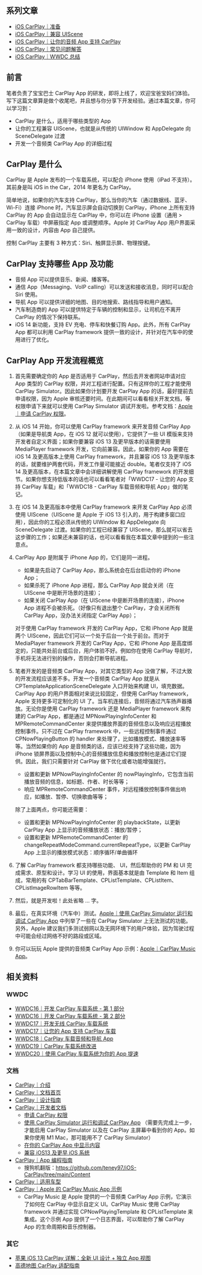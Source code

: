 ## 系列文章

* [iOS CarPlay｜准备](https://github.com/teney97/iOS-CarPlay/blob/main/iOS%20CarPlay%EF%BD%9C%E5%87%86%E5%A4%87.md)
* [iOS CarPlay｜兼容 UIScene](https://github.com/teney97/iOS-CarPlay/blob/main/iOS%20CarPlay｜兼容%20UIScene)
* [iOS CarPlay｜让你的音频 App 支持 CarPlay](https://github.com/teney97/iOS-CarPlay/blob/main/iOS%20CarPlay%EF%BD%9C%E8%AE%A9%E4%BD%A0%E7%9A%84%E9%9F%B3%E9%A2%91%20App%20%E6%94%AF%E6%8C%81%20CarPlay.md)
* [iOS CarPlay｜常见问题解答](https://github.com/teney97/iOS-CarPlay/blob/main/iOS%20CarPlay%EF%BD%9C%E8%AE%A9%E4%BD%A0%E7%9A%84%E9%9F%B3%E9%A2%91%20App%20%E6%94%AF%E6%8C%81%20CarPlay.md)
* [iOS CarPlay｜WWDC 总结](https://github.com/teney97/iOS-CarPlay/blob/main/iOS%20CarPlay%EF%BD%9CWWDC%20%E6%80%BB%E7%BB%93.md)

## 前言

笔者负责了宝宝巴士 CarPlay App 的研发，即将上线了，欢迎宝爸宝妈们体验。写下这篇文章算是做个收尾吧，并且想与你分享下开发经验。通过本篇文章，你可以学习到：

* CarPlay 是什么，适用于哪些类型的 App
* 让你的工程兼容 UIScene，也就是从传统的 UIWindow 和 AppDelegate 向 SceneDelegate 过渡
* 开发一个音频类 CarPlay App 的详细过程

## CarPlay 是什么

CarPlay 是 Apple 发布的一个车载系统，可以配合 iPhone 使用（iPad 不支持）。其前身是叫 iOS in the Car，2014 年更名为 CarPlay。

简单地说，如果你的汽车支持 CarPlay，那么当你的汽车（通过数据线、蓝牙、Wi-Fi）连接 iPhone 时，汽车显示屏会自动切换到 CarPlay，iPhone 上所有支持 CarPlay 的 App 会自动显示在 CarPlay 中，你可以在 iPhone 设置（通用 > CarPlay 车载）中屏蔽指定 App 或调整顺序。Apple 对 CarPlay App 用户界面采用一致的设计，内容由 App 自己提供。

控制 CarPlay 主要有 3 种方式：Siri、触屏显示屏、物理按键。

## CarPlay 支持哪些 App 及功能

* 音频 App 可以提供音乐、新闻、播客等。
* 通信 App（Messaging、VoIP calling）可以发送和接收消息，同时可以配合 Siri 使用。
* 导航 App 可以提供详细的地图、目的地搜索、路线指导和用户通知。
* 汽车制造商的 App 可以提供特定于车辆的控制和显示，让司机在不离开 CarPlay 的情况下保持联系。
* iOS 14 新功能，支持 EV 充电、停车和快餐订购 App。此外，所有 CarPlay App 都可以利用 CarPlay framework 提供一致的设计，并针对在汽车中的使用进行了优化。

## CarPlay App 开发流程概览

1. 首先需要确定你的 App 是否适用于 CarPlay，然后去开发者网站申请对应 App 类型的 CarPlay 权限，并对工程进行配置。只有这样你的工程才能使用 CarPlay Simulator。因此如果你计划要开发 CarPlay App 的话，最好提前去申请权限，因为 Apple 审核还要时间。在此期间可以看看相关开发文档，等权限申请下来就可以使用 CarPlay Simulator 调试开发啦。参考文档：[Apple｜申请 CarPlay 权限](https://developer.Apple.com/documentation/carplay/requesting_the_carplay_entitlements?language=objc)。

2. 从 iOS 14 开始，你可以使用 CarPlay framework 来开发音频 CarPlay App（如果是导航类 App，在 iOS 12 就可以使用），它提供了一些 UI 模版来支持开发者自定义界面；如果你要兼容 iOS 13 及更早版本的话需要使用 MediaPlayer framework 开发，它向前兼容。因此，如果你的 App 需要在 iOS 14 及更高版本上使用 CarPlay framework，并且兼容 iOS 13 及更早版本的话，就要维护两套代码，开发工作量可能接近 double。笔者仅支持了 iOS 14 及更高版本，在本篇文章中会详细讲解使用 CarPlay framework 的开发细节。如果你想支持低版本的话也可以看看笔者对「WWDC17 - 让您的 App 支持 CarPlay 车载」和「WWDC18 - CarPlay 车载音频和导航 App」做的笔记。

3. 在 iOS 14 及更高版本中使用 CarPlay framework 来开发 CarPlay App 必须使用 UIScene（UIScene 是 Apple 于 iOS 13 引入的，用于构建多窗口应用），因此你的工程必须从传统的 UIWindow 和 AppDelegate 向 SceneDelegate 过渡。如果你的工程已经兼容了 UIScene，那么就可以省去这步骤的工作；如果还未兼容的话，也可以看看我在本篇文章中提到的一些注意点。

4. CarPlay App 是附属于 iPhone App 的，它们是同一进程。

   * 如果是先启动了 CarPlay App，那么系统会在后台启动你的 iPhone App；
   * 如果杀死了 iPhone App 进程，那么 CarPlay App 就会关闭（在 UIScene 中是断开场景的连接）；
   * 如果关闭 CarPlay App（在 UIScene 中是断开场景的连接），iPhone App 进程不会被杀死。（好像只有退出整个 CarPlay，才会关闭所有 CarPlay App，没办法关闭指定 CarPlay App）；

   对于使用 CarPlay framework 开发的 CarPlay App，它和 iPhone App 就是两个 UIScene，因此它们可以一个处于后台一个处于前台。而对于 MediaPlayer framework 开发的 CarPlay App，它和 iPhone App 是高度绑定的，只能共处前台或后台，用户体验不好。例如你在使用 CarPlay 导航时，手机将无法进行别的操作，否则会打断导航进程。

5. 笔者开发的是音频类 CarPlay App，对其它类型的 App 没做了解，不过大致的开发流程应该差不多。开发一个音频类 CarPlay App 就是从 CPTemplateApplicationSceneDelegate 入口开始来构建 UI，填充数据。CarPlay App 的用户界面相对来说比较固定，但使用 CarPlay framework，Apple 支持更多可定制化的 UI 了。当车机连接后，音频将通过汽车扬声器播放。无论你是使用 CarPlay framework 还是 MediaPlayer framework 来构建的 CarPlay App，都是通过 MPNowPlayingInfoCenter 和 MPRemoteCommandCenter 来提供播放界面的音频信息以及响应远程播放控制事件。只不过在 CarPlay framework 中，一些远程控制事件通过 CPNowPlayingButton 的 handler 来处理了，比如播放模式、播放速率等等。当然如果你的 App 是音频类的话，应该已经支持了这些功能，因为 iPhone 锁屏界面以及控制中心的音频播放信息和播放控制也是通过它们提供。因此，我们只需要针对 CarPlay 做下优化或者功能增强就行。

   * 设置和更新 MPNowPlayingInfoCenter 的 nowPlayingInfo，它包含当前播放音频的信息，如标题、作者、时长等等；
   * 响应 MPRemoteCommandCenter 事件，对远程播放控制事件做出响应，如播放、暂停、切换歌曲等等；

   除了上面两点，你可能还需要：

   * 设置和更新 MPNowPlayingInfoCenter 的 playbackState，以更新 CarPlay App 上显示的音频播放状态：播放/暂停；
   * 设置和更新 MPRemoteCommandCenter 的 changeRepeatModeCommand.currentRepeatType，以更新 CarPlay App 上显示的播放模式状态：顺序循环/单曲循环

6. 了解 CarPlay framework 都支持哪些功能、 UI，然后帮助你的 PM 和 UI 完成需求、原型和设计。学习 UI 的使用，界面基本就是由 Template 和 Item 组成，常用的有 CPTabBarTemplate、CPListTemplate、CPListItem、CPListImageRowItem 等等。

6. 然后，就是开发啦！此处省略 ... 字。

8. 最后，在真实环境（汽车中）测试。[Apple｜使用 CarPlay Simulator 运行和调试 CarPlay App](https://developer.Apple.com/documentation/carplay/using_the_carplay_simulator?language=objc) 中列举了一些在 CarPlay Simulator 上无法测试的功能。另外，Apple 建议我们多测试弱网以及无网环境下的用户体验，因为驾驶过程中可能会经过网络不好的路段或区域。

9. 你可以玩玩 Apple 提供的音频类 CarPlay App 示例：[Apple｜CarPlay Music App](https://developer.Apple.com/documentation/carplay/integrating_carplay_with_your_music_App?language=objc)。

## 相关资料

### WWDC

* [WWDC16｜开发 CarPlay 车载系统 - 第 1 部分](https://developer.Apple.com/wwdc16/722)
* [WWDC16｜开发 CarPlay 车载系统 - 第 2 部分](https://developer.Apple.com/wwdc16/723)
* [WWDC17｜开发无线 CarPlay 车载系统](https://developer.Apple.com/wwdc17/717)
* [WWDC17｜让您的 App 支持 CarPlay 车载](https://developer.Apple.com/wwdc17/719)
* [WWDC18｜CarPlay 车载音频和导航 App](https://developer.Apple.com/wwdc18/213)
* [WWDC19｜CarPlay 车载系统改进](https://developer.Apple.com/wwdc19/252)
* [WWDC20｜使用 CarPlay 车载系统为你的 App 提速](https://developer.Apple.com/wwdc20/10635)

### 文档

* [CarPlay｜介绍](https://www.Apple.com.cn/ios/carplay/)
* [CarPlay｜文档首页](https://developer.Apple.com/carplay/)
* [CarPlay｜设计指南](https://developer.Apple.com/design/human-interface-guidelines/carplay/overview/introduction/)
* [CarPlay｜开发者文档](https://developer.Apple.com/documentation/carplay?language=objc)
  * [申请 CarPlay 权限](https://developer.Apple.com/documentation/carplay/requesting_the_carplay_entitlements?language=objc)
  * [使用 CarPlay Simulator 运行和调试 CarPlay App](https://developer.Apple.com/documentation/carplay/using_the_carplay_simulator?language=objc) （需要先完成上一步，才能启用 CarPlay Simulator 以及在 CarPlay 主屏幕中看到你的 App。如果你使用 M1 Mac，那可能用不了 CarPlay Simulator）
  * [在你的 CarPlay App 中显示内容](https://developer.Apple.com/documentation/carplay/displaying_content_in_carplay?language=objc)
  * [兼容 iOS13 及更早 iOS 系统](https://developer.Apple.com/documentation/carplay/supporting_previous_versions_of_ios?language=objc)
* [CarPlay｜App 编程指南](https://developer.Apple.com/carplay/documentation/CarPlay-App-Programming-Guide.pdf)
  * 搜狗机翻版：https://github.com/teney97/iOS-CarPlay/tree/main/Content
* [CarPlay｜适用车型](https://www.Apple.com.cn/ios/carplay/available-models/)
* [CarPlay｜Apple 的 CarPlay Music App 示例](https://developer.Apple.com/documentation/carplay/integrating_carplay_with_your_music_App?language=objc)
  * CarPlay Music 是 Apple 提供的一个音频类 CarPlay App 示例，它演示了如何在 CarPlay 中显示自定义 UI。CarPlay Music 使用 CarPlay framework 并通过实现 CPNowPlayingTemplate 和 CPListTemplate 来集成。这个示例 App 提供了一个日志界面，可以帮助你了解 CarPlay App 的生命周期和音乐控制器。


### 其它

* [苹果 iOS 13 CarPlay 详解：全新 UI 设计 + 独立 App 视图 ](https://www.sohu.com/a/336034138_120178230)
* [高德地图 CarPlay 适配指南](https://lbs.amap.com/api/ios-navi-sdk/guide/tools/carplay_navi)
